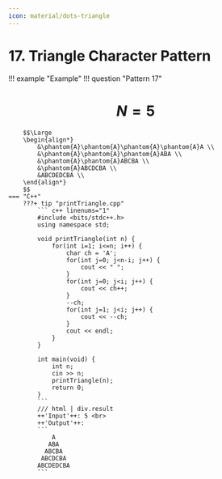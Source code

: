 ```yaml
---
icon: material/dots-triangle
---
```


# 17. Triangle Character Pattern

!!! example "Example"
    !!! question "Pattern 17"
        <h1 align="center">$N = 5$</h1>

        $$\Large
        \begin{align*}
            &\phantom{A}\phantom{A}\phantom{A}\phantom{A}A \\
            &\phantom{A}\phantom{A}\phantom{A}ABA \\
            &\phantom{A}\phantom{A}ABCBA \\
            &\phantom{A}ABCDCBA \\
            &ABCDEDCBA \\
        \end{align*}
        $$
    === "C++"
        ???+ tip "printTriangle.cpp"
            ``` c++ linenums="1"
            #include <bits/stdc++.h>
            using namespace std;

            void printTriangle(int n) {
                for(int i=1; i<=n; i++) {
                    char ch = 'A';
                    for(int j=0; j<n-i; j++) {
                        cout << " ";
                    }
                    for(int j=0; j<i; j++) {
                        cout << ch++;
                    }
                    --ch;
                    for(int j=1; j<i; j++) {
                        cout << --ch;
                    }
                    cout << endl;
                }
            }

            int main(void) {
                int n;
                cin >> n;
                printTriangle(n);
                return 0;
            }
            ```
            /// html | div.result
            ++'Input'++: 5 <br>
            ++'Output'++:
            ```
                A
               ABA
              ABCBA
             ABCDCBA
            ABCDEDCBA
            ```